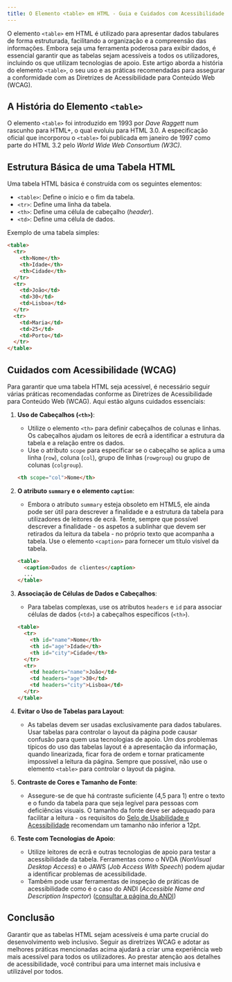 ```yaml
---
title: O Elemento <table> em HTML - Guia e Cuidados com Acessibilidade
---
```


O elemento `<table>` em HTML é utilizado para apresentar dados tabulares de forma estruturada, facilitando a organização e a compreensão das informações. Embora seja uma ferramenta poderosa para exibir dados, é essencial garantir que as tabelas sejam acessíveis a todos os utilizadores, incluindo os que utilizam tecnologias de apoio. Este artigo aborda a história do elemento `<table>`, o seu uso e as práticas recomendadas para assegurar a conformidade com as Diretrizes de Acessibilidade para Conteúdo Web (WCAG).

## A História do Elemento `<table>`

O elemento `<table>` foi introduzido em 1993 por _Dave Raggett_ num rascunho para HTML+, o qual evoluiu para HTML 3.0. A especificação oficial que incorporou o `<table>` foi publicada em janeiro de 1997 como parte do HTML 3.2 pelo _World Wide Web Consortium (W3C)_.

## Estrutura Básica de uma Tabela HTML

Uma tabela HTML básica é construída com os seguintes elementos:

- `<table>`: Define o início e o fim da tabela.
- `<tr>`: Define uma linha da tabela.
- `<th>`: Define uma célula de cabeçalho (_header_).
- `<td>`: Define uma célula de dados.

Exemplo de uma tabela simples:

```html
<table>
  <tr>
    <th>Nome</th>
    <th>Idade</th>
    <th>Cidade</th>
  </tr>
  <tr>
    <td>João</td>
    <td>30</td>
    <td>Lisboa</td>
  </tr>
  <tr>
    <td>Maria</td>
    <td>25</td>
    <td>Porto</td>
  </tr>
</table>
```

## Cuidados com Acessibilidade (WCAG)

Para garantir que uma tabela HTML seja acessível, é necessário seguir várias práticas recomendadas conforme as Diretrizes de Acessibilidade para Conteúdo Web (WCAG). Aqui estão alguns cuidados essenciais:

1. **Uso de Cabeçalhos (`<th>`)**:
   - Utilize o elemento `<th>` para definir cabeçalhos de colunas e linhas. Os cabeçalhos ajudam os leitores de ecrã a identificar a estrutura da tabela e a relação entre os dados.
   - Use o atributo `scope` para especificar se o cabeçalho se aplica a uma linha (`row`), coluna (`col`), grupo de linhas (`rowgroup`) ou grupo de colunas (`colgroup`).

   ```html
   <th scope="col">Nome</th>
   ```

2. **O atributo `summary` e o elemento `caption`**:
   - Embora o atributo `summary` esteja obsoleto em HTML5, ele ainda pode ser útil para descrever a finalidade e a estrutura da tabela para utilizadores de leitores de ecrã. Tente, sempre que possível descrever a finalidade - os aspetos a sublinhar que devem ser retirados da leitura da tabela - no próprio texto que acompanha a tabela. Use o elemento `<caption>` para fornecer um título visível da tabela.

   ```html
   <table>
     <caption>Dados de clientes</caption>
     ...
   </table>
   ```

3. **Associação de Células de Dados e Cabeçalhos**:
   - Para tabelas complexas, use os atributos `headers` e `id` para associar células de dados (`<td>`) a cabeçalhos específicos (`<th>`).

   ```html
   <table>
     <tr>
       <th id="name">Nome</th>
       <th id="age">Idade</th>
       <th id="city">Cidade</th>
     </tr>
     <tr>
       <td headers="name">João</td>
       <td headers="age">30</td>
       <td headers="city">Lisboa</td>
     </tr>
   </table>
   ```

4. **Evitar o Uso de Tabelas para Layout**:
   - As tabelas devem ser usadas exclusivamente para dados tabulares. Usar tabelas para controlar o layout da página pode causar confusão para quem usa tecnologias de apoio. Um dos problemas típicos do uso das tabelas layout é a apresentação da informação, quando linearizada, ficar fora de ordem e tornar praticamente impossível a leitura da página. Sempre que possível, não use o elemento `<table>` para controlar o layout da página.

5. **Contraste de Cores e Tamanho de Fonte**:
   - Assegure-se de que há contraste suficiente (4,5 para 1) entre o texto e o fundo da tabela para que seja legível para pessoas com deficiências visuais. O tamanho da fonte deve ser adequado para facilitar a leitura - os requisitos do [Selo de Usabilidade e Acessibilidade](https://selo.usabilidade.gov.pt/requisitos/conteudo/#n21) recomendam um tamanho não inferior a 12pt.

6. **Teste com Tecnologias de Apoio**:
   - Utilize leitores de ecrã e outras tecnologias de apoio para testar a acessibilidade da tabela. Ferramentas como o NVDA (<em lang="en">NonVisual Desktop Access</em>) e o JAWS (<em lang="en">Job Access With Speech</em>) podem ajudar a identificar problemas de acessibilidade.
   - Também pode usar ferramentas de inspeção de práticas de acessibilidade como é o caso do ANDI (<em lang="en">Accessible Name and Description Inspector</em>) ([consultar a página do ANDI](https://www.ssa.gov/accessibility/andi/help/install.html))

## Conclusão

Garantir que as tabelas HTML sejam acessíveis é uma parte crucial do desenvolvimento web inclusivo. Seguir as diretrizes WCAG e adotar as melhores práticas mencionadas acima ajudará a criar uma experiência web mais acessível para todos os utilizadores. Ao prestar atenção aos detalhes de acessibilidade, você contribui para uma internet mais inclusiva e utilizável por todos.
